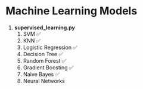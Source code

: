 # Machine Learning Models

1. **supervised_learning.py**
   1. SVM ✅
   2. KNN ✅
   3. Logistic Regression ✅
   4. Decision Tree ✅
   5. Random Forest ✅
   6. Gradient Boosting ✅
   7. Naive Bayes ✅
   8. Neural Networks 

